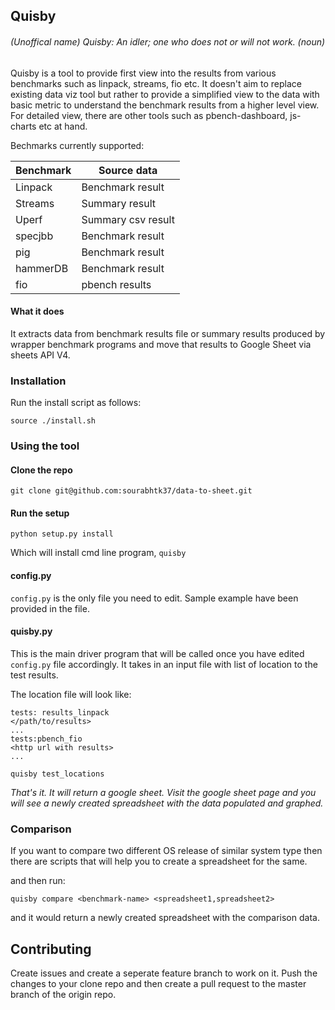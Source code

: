 ## Quisby 

###### (Unoffical name) Quisby: An idler; one who does not or will not work. (noun)

Quisby is a tool to provide first view into the results from various benchmarks such as linpack, streams, fio etc. It doesn't aim to replace existing data viz tool but rather to provide a simplified view to the data with basic metric to understand the benchmark results from a higher level view. For detailed view, there are other tools such as pbench-dashboard, js-charts etc at hand.

Bechmarks currently supported:

|   Benchmark   |   Source data  |
|---|---|
| Linpack | Benchmark result     |
| Streams | Summary result |
| Uperf   | Summary csv result|
| specjbb | Benchmark result |
| pig     | Benchmark  result |
| hammerDB| Benchmark  result |
| fio     | pbench results      |

#### What it does

It extracts data from benchmark results file or summary results produced by wrapper benchmark programs and move that results to Google Sheet via sheets API V4. 

### Installation

Run the install script as follows:

 `source ./install.sh`

### Using the tool

#### Clone the repo

 `git clone git@github.com:sourabhtk37/data-to-sheet.git`

#### Run the setup

 `python setup.py install`

Which will install cmd line program, `quisby`

#### config.py 

`config.py` is the only file you need to edit. Sample example have been provided in the file. 

#### quisby.py

This is the main driver program that will be called once you have edited `config.py` file accordingly. It takes in an input file with list of location to the test results.

The location file will look like:

``` 
tests: results_linpack
</path/to/results>
...
tests:pbench_fio
<http url with results>
...
```

 `quisby test_locations`

*That's it. It will return a google sheet. Visit the google sheet page and you will see a newly created spreadsheet with the data populated and graphed.*

### Comparison

If you want to compare two different OS release of similar system type then there are scripts that will help you to create a spreadsheet for the same. 

and then run:

 `quisby compare <benchmark-name> <spreadsheet1,spreadsheet2>`

and it would return a newly created spreadsheet with the comparison data.

## Contributing

Create issues and create a seperate feature branch to work on it. Push the changes to your clone repo and then create a pull request to the master branch of the origin repo.
